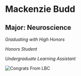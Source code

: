 # Mackenzie Budd

## Major: Neuroscience

*Graduating with High Honors*

*Honors Student*

*Undergraduate Learning Assistant*

<img class="markdownImage" src="./markdownAssetPath/Congrats-from-LBC.png" alt="Congrats From LBC"/>